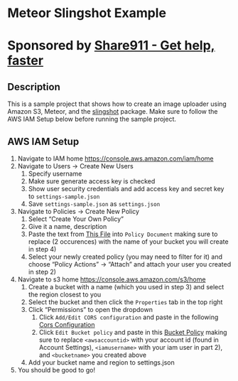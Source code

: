 # Meteor Slingshot Example

# Sponsored by [Share911 - Get help, faster](https://share911.com/)

## Description

This is a sample project that shows how to create an image uploader using Amazon S3, Meteor, and the [slingshot](https://github.com/CulturalMe/meteor-slingshot) package. Make sure to follow the AWS IAM Setup below before running the sample project.

## AWS IAM Setup

1. Navigate to IAM home https://console.aws.amazon.com/iam/home
2. Navigate to Users -> Create New Users
    1. Specify username
    2. Make sure generate access key is checked
    3. Show user security credentials and add access key and secret key to `settings-sample.json`
    4. Save `settings-sample.json` as `settings.json`
3. Navigate to Policies -> Create New Policy
    1. Select “Create Your Own Policy”
    2. Give it a name, description
    3. Paste the text from [This File](https://github.com/quackware/meteor-slingshot-example/blob/master/iam_files/policy_document.json) into `Policy Document` making sure to replace <bucketname> (2 occurences) with the name of your bucket you will create in step 4)
    4. Select your newly created policy (you may need to filter for it) and choose “Policy Actions” -> “Attach” and attach your user you created in step 2)
4. Navigate to s3 home https://console.aws.amazon.com/s3/home
    1. Create a bucket with a name (which you used in step 3) and select the region closest to you
    2. Select the bucket and then click the `Properties` tab in the top right
    3. Click “Permissions” to open the dropdown
        1. Click `Add/Edit CORS configuration` and paste in the following [Cors Configuration](https://github.com/quackware/meteor-slingshot-example/blob/master/iam_files/cors_configuration.xml)
        2. Click `Edit Bucket policy` and paste in this [Bucket Policy](https://github.com/quackware/meteor-slingshot-example/blob/master/iam_files/bucket_policy.json) making sure to replace `<awsaccountid>` with your account id (found in Account Settings), `<iamusername>` with your iam user in part 2), and `<bucketname>` you created above
    4. Add your bucket name and region to settings.json
5. You should be good to go!
